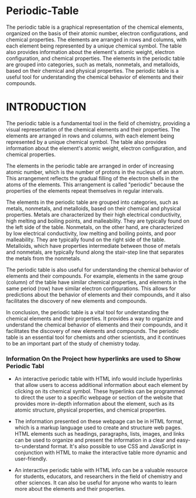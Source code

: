 # Periodic-Table

The periodic table is a graphical representation of the chemical elements, organized on the basis of their atomic number, electron configurations, and chemical properties. The elements are arranged in rows and columns, with each element being represented by a unique chemical symbol. The table also provides information about the element's atomic weight, electron configuration, and chemical properties. The elements in the periodic table are grouped into categories, such as metals, nonmetals, and metalloids, based on their chemical and physical properties. The periodic table is a useful tool for understanding the chemical behavior of elements and their compounds.

<h1>INTRODUCTION </h1>

The periodic table is a fundamental tool in the field of chemistry, providing a visual representation of the chemical elements and their properties. The elements are arranged in rows and columns, with each element being represented by a unique chemical symbol. The table also provides information about the element's atomic weight, electron configuration, and chemical properties.

The elements in the periodic table are arranged in order of increasing atomic number, which is the number of protons in the nucleus of an atom. This arrangement reflects the gradual filling of the electron shells in the atoms of the elements. This arrangement is called "periodic" because the properties of the elements repeat themselves in regular intervals.

The elements in the periodic table are grouped into categories, such as metals, nonmetals, and metalloids, based on their chemical and physical properties. Metals are characterized by their high electrical conductivity, high melting and boiling points, and malleability. They are typically found on the left side of the table. Nonmetals, on the other hand, are characterized by low electrical conductivity, low melting and boiling points, and poor malleability. They are typically found on the right side of the table. Metalloids, which have properties intermediate between those of metals and nonmetals, are typically found along the stair-step line that separates the metals from the nonmetals.

The periodic table is also useful for understanding the chemical behavior of elements and their compounds. For example, elements in the same group (column) of the table have similar chemical properties, and elements in the same period (row) have similar electron configurations. This allows for predictions about the behavior of elements and their compounds, and it also facilitates the discovery of new elements and compounds.

In conclusion, the periodic table is a vital tool for understanding the chemical elements and their properties. It provides a way to organize and understand the chemical behavior of elements and their compounds, and it facilitates the discovery of new elements and compounds. The periodic table is an essential tool for chemists and other scientists, and it continues to be an important part of the study of chemistry today.


<h3> Information On the Project how hyperlinks are used to Show Periodic Tabl</h3>

* An interactive periodic table with HTML info would include hyperlinks that allow users to access additional information about each element by clicking on its chemical symbol. These hyperlinks can be programmed to direct the user to a specific webpage or section of the website that provides more in-depth information about the element, such as its atomic structure, physical properties, and chemical properties.

* The information presented on these webpage can be in HTML format, which is a markup language used to create and structure web pages. HTML elements such as headings, paragraphs, lists, images, and links can be used to organize and present the information in a clear and easy-to-understand format. It's also possible to use CSS and JavaScript in conjunction with HTML to make the interactive table more dynamic and user-friendly.

* An interactive periodic table with HTML info can be a valuable resource for students, educators, and researchers in the field of chemistry and other sciences. It can also be useful for anyone who wants to learn more about the elements and their properties.

